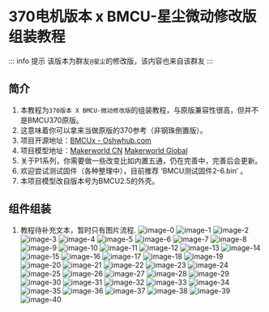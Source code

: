 # 370电机版本 x BMCU-星尘微动修改版 组装教程

::: info 提示
该版本为群友`@星尘`的修改版，该内容也来自该群友
:::

## 简介

1. 本教程为`370版本 X BMCU-微动修改版`的组装教程，与原版兼容性很高，但并不是BMCU370原版。
2. 这意味着你可以拿来当做原版的370参考（非钢珠倒置版）。
3. 项目开源地址：[BMCUx - Oshwhub.com](https://oshwhub.com/xingcc1/bmcu-370x)
4. 项目模型地址：[Makerworld CN](https://makerworld.com.cn/zh/models/1000993-bmcu-370-tie-pian-wei-dong-bo-li-zhu-hong-fa-yuan#profileId-1026446) [Makerworld Global](https://makerworld.com/zh/models/1175070-bmcu-370-surface-mount-microswitch-glass-bead-trig#profileId-1184075)
5. 关于P1系列，你需要做一些改变比如内置五通，仍在完善中，完善后会更新。
6. 欢迎尝试测试固件（各种整理中），目前推荐 ‘BMCU测试固件2-6.bin’ 。
7. 本项目模型改自版本号为BMCU2.5的外壳。

## 组件组装

1. 教程待补充文本，暂时只有图片流程.
    ![image-0](./assets/build-370x/0.jpg)
    ![image-1](./assets/build-370x/1.jpg)
    ![image-2](./assets/build-370x/2.jpg)
    ![image-3](./assets/build-370x/2.1-new.jpg)
    ![image-4](./assets/build-370x/2.2-new.jpg)
    ![image-5](./assets/build-370x/3.jpg)
    ![image-6](./assets/build-370x/4.jpg)
    ![image-7](./assets/build-370x/5.jpg)
    ![image-8](./assets/build-370x/5-new.jpg)
    ![image-9](./assets/build-370x/6.jpg)
    ![image-10](./assets/build-370x/7.jpg)
    ![image-11](./assets/build-370x/8.jpg)
    ![image-12](./assets/build-370x/9.jpg)
    ![image-13](./assets/build-370x/10.jpg)
    ![image-14](./assets/build-370x/11.jpg)
    ![image-15](./assets/build-370x/12.jpg)
    ![image-16](./assets/build-370x/13.jpg)
    ![image-17](./assets/build-370x/14.jpg)
    ![image-18](./assets/build-370x/15.jpg)
    ![image-19](./assets/build-370x/15.1.jpg)
    ![image-20](./assets/build-370x/16.jpg)
    ![image-21](./assets/build-370x/17.jpg)
    ![image-22](./assets/build-370x/18.jpg)
    ![image-23](./assets/build-370x/19.jpg)
    ![image-24](./assets/build-370x/20.jpg)
    ![image-25](./assets/build-370x/21.jpg)
    ![image-26](./assets/build-370x/22.jpg)
    ![image-27](./assets/build-370x/23.jpg)
    ![image-28](./assets/build-370x/24.jpg)
    ![image-29](./assets/build-370x/25.jpg)
    ![image-30](./assets/build-370x/26.jpg)
    ![image-31](./assets/build-370x/27.jpg)
    ![image-32](./assets/build-370x/27.1.jpg)
    ![image-33](./assets/build-370x/28.jpg)
    ![image-34](./assets/build-370x/29.jpg)
    ![image-35](./assets/build-370x/30.jpg)
    ![image-36](./assets/build-370x/31.jpg)
    ![image-37](./assets/build-370x/32.jpg)
    ![image-38](./assets/build-370x/33.jpg)
    ![image-39](./assets/build-370x/34.jpg)
    ![image-40](./assets/build-370x/35.jpg)
